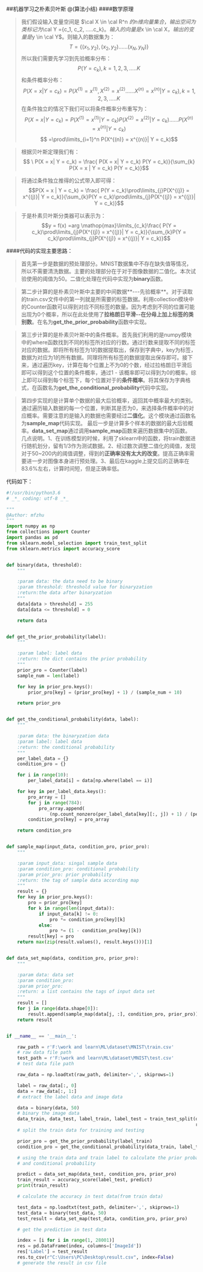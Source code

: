##机器学习之朴素贝叶斯
@(算法小结)
####数学原理
> 我们假设输入变量空间是 $\cal X \in \cal R^n $的n维向量集合，输出空间为类标记为$\cal Y =\{c_1, c_2, .....c_k\}$。输入的向量是$x \in \cal X$，输出的变量是$y \in \cal Y$。则输入的数据集为：
$$  T =\{(x_1, y_2), (x_2, y_2)......(x_N, y_N)\} $$
>所以我们需要先学习到先验概率分布：
$$ \ P( Y = c_k) , k = 1,2,3,.....K\ $$
>和条件概率分布：
$$ \ P(X = x| Y = c_k) = P(X^{(1)} = x^{(1)}, X^{(2)} = x^{(2)}......X^{(n)} = x^{(n)} | Y = c_k), k = 1,2,3,.....K$$
> 在条件独立的情况下我们可以将条件概率分布重写为：
$$\ P(X = x| Y = c_k) = P(X^{(1)} = x^{(1)}| Y = c_k)P( X^{(2)} = x^{(2)}|  Y = c_k)......P(X^{(n)} = x^{(n)} | Y = c_k)$$
$$ =\prod\limits_{i=1}^n P(X^{(n)} = x^{(n)}| Y = c_k)$$

>根据贝叶斯定理我们有：
$$ \ P(X = x| Y = c_k) =  \frac{ P(X = x| Y = c_k) P(Y = c_k)}{\sum_{k} P(X = x | Y = c_k) P(Y = c_k)}$$

>将通过条件独立推得的公式带入即可得：
$$P(X = x | Y = c_k) = \frac{ P(Y = c_k)\prod\limits_{j}P(X^{(j)} = x^{(j)}| Y = c_k)}{\sum_{k}P(Y = c_k)\prod\limits_{j}P(X^{(j)} = x^{(j)}| Y = c_k)}$$

>于是朴素贝叶斯分类器可以表示为：
$$y = f(x) =arg  \mathop{max}\limits_{c_k}\frac{ P(Y = c_k)\prod\limits_{j}P(X^{(j)} = x^{(j)}| Y = c_k)}{\sum_{k}P(Y = c_k)\prod\limits_{j}P(X^{(j)} = x^{(j)}| Y = c_k)}$$



####代码的实现主要思路：
> 首先第一步是数据的预处理部分。MNIST数据集中不存在缺失值等情况，所以不需要清洗数据。主要的处理部分在于对于图像数据的二值化。本次试验使用的阈值为50。二值化处理在代码中实现为**binary**函数。

>第二步计算的是朴素贝叶斯中主要的中间数据**---先验概率**。对于读取的train.csv文件中的第一列就是所需要的标签数据。利用collection模块中的Counter函数可以得到对应不同标签的数量。因为考虑到不同的位置可能出现为0个概率，所以在此处使用了**拉格朗日平滑--在分母上加上标签的类别数**。在名为**get_the_prior_probability**函数中实现。

> 第三步计算的是朴素贝叶斯中的条件概率。首先我们利用的是numpy模块中的where函数找到不同的标签所对应的行数。通过行数来提取不同的标签对应的数据。即将所有标签为1的数据提取出，保存到字典中，key为标签，数据为对应为1的所有数据。同理将所有标签的数据提取出保存即可。接下来，通过遍历key，计算在每个位置上不为0的个数，经过拉格朗日平滑后即可以得到这个位置的条件概率，通过1 - 该概率即可以得到为0的概率。综上即可以得到每个标签下，每个位置对于的**条件概率**。将其保存为字典格式，在函数名为**get_the_conditional_probability**代码中实现。

>第四步实现的是计算单个数据的最大后验概率，返回其中概率最大的类别。通过遍历输入数据的每一个位置，判断其是否为0，来选择条件概率中的对应概率。需要注意的是输入的数据也需要经过**二值化**。这个模块通过函数名为**sample_map**代码实现。
>最后一步是计算多个样本的数据的最大后验概率。**data_set_map**通过调用**sample_map**函数来遍历数据集中的函数。
>几点说明。1、在训练模型的时候，利用了sklearn中的函数，将train数据进行随机划分，留有1/3作为测试数据。2、经过数次调整二值化的阈值，发现对于50~200内的阈值调整，得到的**正确率没有太大的改变**。提高正确率需要进一步对图像本身进行预处理。3、最后在kaggle上提交后的正确率在83.6%左右，计算时间短，但是正确率低。

代码如下：
```python
#!/usr/bin/python3.6
# _*_ coding: utf-8 _*_

"""
@Author: mfzhu
"""
import numpy as np
from collections import Counter
import pandas as pd
from sklearn.model_selection import train_test_split
from sklearn.metrics import accuracy_score


def binary(data, threshold):
    """

    :param data: the data need to be binary
    :param threshold: threshold value for binaryzation
    :return:the data after binaryzation
    """
    data[data > threshold] = 255
    data[data <= threshold] = 0

    return data


def get_the_prior_probability(label):
    """

    :param label: label data
    :return: the dict contains the prior probability
    """
    prior_pro = Counter(label)
    sample_num = len(label)

    for key in prior_pro.keys():
        prior_pro[key] = (prior_pro[key] + 1) / (sample_num + 10)

    return prior_pro


def get_the_conditional_probability(data, label):
    """

    :param data: the binaryzation data
    :param label: label data
    :return: the conditional probability
    """
    per_label_data = {}
    condition_pro = {}

    for i in range(10):
        per_label_data[i] = data[np.where(label == i)]

    for key in per_label_data.keys():
        pro_array = []
        for j in range(784):
            pro_array.append(
                (np.count_nonzero(per_label_data[key][:, j]) + 1) / (per_label_data[key].shape[0] + 2))
        condition_pro[key] = pro_array

    return condition_pro


def sample_map(input_data, condition_pro, prior_pro):
    """

    :param input_data: singal sample data
    :param condition_pro: conditional probability
    :param prior_pro: prior probability
    :return: the tag of sample data according map
    """
    result = {}
    for key in prior_pro.keys():
        pro = prior_pro[key]
        for k in range(len(input_data)):
            if input_data[k] != 0:
                pro *= condition_pro[key][k]
            else:
                pro *= (1 - condition_pro[key][k])
        result[key] = pro
    return max(zip(result.values(), result.keys()))[1]


def data_set_map(data, condition_pro, prior_pro):
    """

    :param data: data set
    :param condition_pro:
    :param prior_pro:
    :return: a list contains the tags of input data set
    """
    result = []
    for j in range(data.shape[0]):
        result.append(sample_map(data[j, :], condition_pro, prior_pro))
    return result


if __name__ == '__main__':

    raw_path = r'F:\work and learn\ML\dataset\MNIST\train.csv'
    # raw data file path
    test_path = r'F:\work and learn\ML\dataset\MNIST\test.csv'
    # test data file path

    raw_data = np.loadtxt(raw_path, delimiter=',', skiprows=1)

    label = raw_data[:, 0]
    data = raw_data[:, 1:]
    # extract the label data and image data

    data = binary(data, 50)
    # binary the image data
    data_train, data_test, label_train, label_test = train_test_split(data, label, test_size=0.33,
                                                                      random_state=23333)
    # split the train data for training and testing

    prior_pro = get_the_prior_probability(label_train)
    condition_pro = get_the_conditional_probability(data_train, label_train)

    # using the train data and train label to calculate the prior probability
    # and conditional probability

    predict = data_set_map(data_test, condition_pro, prior_pro)
    train_result = accuracy_score(label_test, predict)
    print(train_result)

    # calculate the accuracy in test data(from train data)

    test_data = np.loadtxt(test_path, delimiter=',', skiprows=1)
    test_data = binary(test_data, 50)
    test_result = data_set_map(test_data, condition_pro, prior_pro)

    # get the prediction in test data

    index = [i for i in range(1, 28001)]
    res = pd.DataFrame(index, columns=['ImageId'])
    res['Label'] = test_result
    res.to_csv(r"C:\Users\PC\Desktop\result.csv", index=False)
    # generate the result in csv file

```

